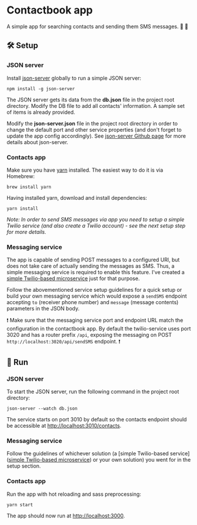 # Contactbook app
A simple app for searching contacts and sending them SMS messages. 🧐 💌

## 🛠 Setup

### JSON server

Install [json-server]('https://github.com/typicode/json-server') globally to run a simple JSON server:

```
npm install -g json-server
```

The JSON server gets its data from the **db.json** file in the project root directory. Modify the DB file to add all contacts' information. A sample set of items is already provided.

Modify the **json-server.json** file in the project root directory in order to change the default port and other service properties (and don't forget to update the app config accordingly). See [json-server Github page](https://github.com/typicode/json-server) for more details about json-server.

### Contacts app
Make sure you have [yarn](https://yarnpkg.com/lang/en/) installed. The easiest way to do it is via Homebrew:

```
brew install yarn
```

Having installed yarn, download and install dependencies:

```
yarn install
```

_Note: In order to send SMS messages via app you need to setup a simple Twilio service (and also create a Twilio account) - see the next setup step for more details._

### Messaging service
The app is capable of sending POST messages to a configured URl, but does not take care of actually sending the messages as SMS. Thus, a simple messaging service is required to enable this feature. I've created a [simple Twilio-based microservice](https://github.com/rasmuslelumees/twilio-service) just for that purpose.

Follow the abovementioned service setup guidelines for a quick setup or build your own messaging service which would expose a `sendSMS` endpoint accepting `to` (receiver phone number) and `message` (message contents) parameters in the JSON body.

❗️ Make sure that the messaging service port and endpoint URL match the configuration in the contactbook app. By default the twilio-service uses port 3020 and has a router prefix `/api`, exposing the messaging on POST `http://localhost:3020/api/sendSMS` endpoint. ❗️

## 🦄 Run

### JSON server
To start the JSON server, run the following command in the project root directory:

```
json-server --watch db.json
```

The service starts on port 3010 by default so the contacts endpoint should be accessible at [http://localhost:3010/contacts](http://localhost:3010/contacts).

### Messaging service

Follow the guidelines of whichever solution (a [simple Twilio-based service]([simple Twilio-based microservice](https://github.com/rasmuslelumees/twilio-service)) or your own solution) you went for in the setup section.

### Contacts app

Run the app with hot reloading and sass preprocessing:

```
yarn start
```
The app should now run at [http://localhost:3000](http://localhost:3000).
